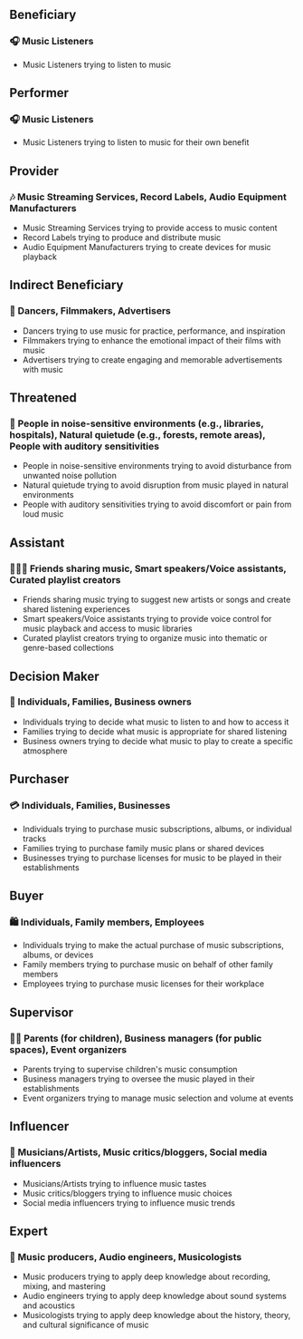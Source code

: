 ## Beneficiary
### 🎧 Music Listeners
- Music Listeners trying to listen to music

## Performer
### 🎧 Music Listeners
- Music Listeners trying to listen to music for their own benefit

## Provider
### 🎶 Music Streaming Services, Record Labels, Audio Equipment Manufacturers
- Music Streaming Services trying to provide access to music content
- Record Labels trying to produce and distribute music
- Audio Equipment Manufacturers trying to create devices for music playback

## Indirect Beneficiary
### 💃 Dancers, Filmmakers, Advertisers
- Dancers trying to use music for practice, performance, and inspiration
- Filmmakers trying to enhance the emotional impact of their films with music
- Advertisers trying to create engaging and memorable advertisements with music

## Threatened
### 🤫 People in noise-sensitive environments (e.g., libraries, hospitals), Natural quietude (e.g., forests, remote areas), People with auditory sensitivities
- People in noise-sensitive environments trying to avoid disturbance from unwanted noise pollution
- Natural quietude trying to avoid disruption from music played in natural environments
- People with auditory sensitivities trying to avoid discomfort or pain from loud music

## Assistant
### 🧑‍🤝‍🧑 Friends sharing music, Smart speakers/Voice assistants, Curated playlist creators
- Friends sharing music trying to suggest new artists or songs and create shared listening experiences
- Smart speakers/Voice assistants trying to provide voice control for music playback and access to music libraries
- Curated playlist creators trying to organize music into thematic or genre-based collections

## Decision Maker
### 🙋 Individuals, Families, Business owners
- Individuals trying to decide what music to listen to and how to access it
- Families trying to decide what music is appropriate for shared listening
- Business owners trying to decide what music to play to create a specific atmosphere

## Purchaser
### 💳 Individuals, Families, Businesses
- Individuals trying to purchase music subscriptions, albums, or individual tracks
- Families trying to purchase family music plans or shared devices
- Businesses trying to purchase licenses for music to be played in their establishments

## Buyer
### 🛍️ Individuals, Family members, Employees
- Individuals trying to make the actual purchase of music subscriptions, albums, or devices
- Family members trying to purchase music on behalf of other family members
- Employees trying to purchase music licenses for their workplace

## Supervisor
### 🧑‍💼 Parents (for children), Business managers (for public spaces), Event organizers
- Parents trying to supervise children's music consumption
- Business managers trying to oversee the music played in their establishments
- Event organizers trying to manage music selection and volume at events

## Influencer
### 🎤 Musicians/Artists, Music critics/bloggers, Social media influencers
- Musicians/Artists trying to influence music tastes
- Music critics/bloggers trying to influence music choices
- Social media influencers trying to influence music trends

## Expert
### 🎼 Music producers, Audio engineers, Musicologists
- Music producers trying to apply deep knowledge about recording, mixing, and mastering
- Audio engineers trying to apply deep knowledge about sound systems and acoustics
- Musicologists trying to apply deep knowledge about the history, theory, and cultural significance of music
